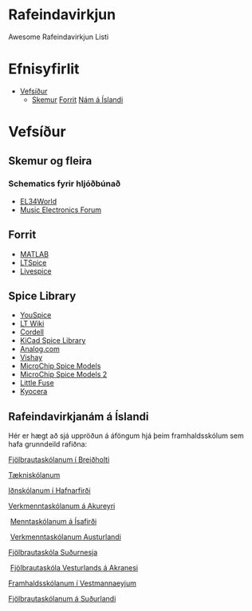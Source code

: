 # Rafeindavirkjun
Awesome Rafeindavirkjun Listi

# Efnisyfirlit
* [Vefsíður](#vefsur)
    - [Skemur](#skemur-og-fleira)
[Forrit](#forrit)
[Nám á Íslandi](#rafeindavirkjanm--slandi)
# Vefsíður

## Skemur og fleira
### Schematics fyrir hljóðbúnað
* [EL34World](https://el34world.com/)
* [Music Electronics Forum](https://music-electronics-forum.com)

## Forrit
* [MATLAB](https://www.mathworks.com/products/matlab.html)
* [LTSpice](https://www.analog.com/en/design-center/design-tools-and-calculators/ltspice-simulator.html)
* [Livespice](http://www.livespice.org/)
## Spice Library
* [YouSpice](https://www.youspice.com/links-to-spice-libraries/)
* [LT Wiki](https://ltwiki.org/?title=Components_Library_and_Circuits)
* [Cordell](https://www.cordellaudio.com/book/spice_models.shtml)
* [KiCad Spice Library](https://github.com/kicad-spice-library/KiCad-Spice-Library)
* [Analog.com](https://www.analog.com/en/design-center/simulation-models/spice-models.html)
* [Vishay](https://www.vishay.com/en/how/design-support-tools/)
* [MicroChip Spice Models](https://www.microchip.com/en-us/document-listing?docCategory=boarddesignfiles/spicemodels)
* [MicroChip Spice Models 2](https://www.microsemi.com/document-portal/cat_view/56661-internal-documents/5674-spice-datasheets)
* [Little Fuse](https://www.littelfuse.com/technical-resources/spice-models.aspx)
* [Kyocera](https://www.kyocera-avx.com/design-tools/spice-models/)

## Rafeindavirkjanám á Íslandi

Hér er hægt að sjá uppröðun á áföngum hjá þeim framhaldsskólum sem hafa grunndeild rafiðna:

[Fjölbrautaskólanum í Breiðholti](http://www.fb.is/rafvirkjabraut)

[Tækniskólanum](http://www.tskoli.is/skolar/raftaekniskolinn)

[Iðnskólanum í Hafnarfirði](http://www.idnskolinn.is/mc/namid/um-rafidnir/ "Iðnskólinn í Hafnarfirði")

[Verkmenntaskólanum á Akureyri](http://www.vma.is/is/moya/page/o_grunndeild_rafidna)

 [Menntaskólanum á Ísafirði](http://www.fvi.is/namid/grunnnam_rafidna/)

 [Verkmenntaskólanum Austurlandi](http://www.va.is/is/moya/page/grunnnam-rafidna-gr-)

[Fjölbrautaskóla Suðurnesja](http://www.fss.is/index.php/grunnnam-rafidhna-gr-80-ein "Grunndeild rafiðna á Suðurnesjum")

 [Fjölbrautaskóla Vesturlands á Akranesi](http://www.fva.is/raf/)

[Framhaldsskólanum í Vestmannaeyjum](http://www.fiv.is/default.asp?sid_id=27420&tId=1&Tre_Rod=001|002|006|001|&qsr "Grunndeild rafiðna í Vestmannaeyjum")

[Fjölbrautaskólanum á Suðurlandi](http://www2.fsu.is/index.php/namsbrautirhuldar/1360-grunnnam-rafiena-gr)
